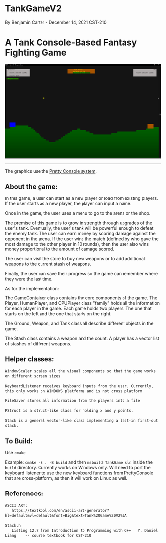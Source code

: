 # TankGameV2


By Benjamin Carter - December 14, 2021
CST-210

# A Tank Console-Based Fantasy Fighting Game

![Screenshot](screenshot.png)

---

The graphics use the [Pretty Console system](https://github.com/BenCarter44/PrettyConsole).

## About the game:

In this game, a user can start as a new player or load from existing players. If the user starts as a new player, the player can input a name. 

Once in the game, the user uses a menu to go to the arena or the shop. 

The premise of this game is to grow in strength through upgrades of the user's tank. Eventually, the user's tank will be powerful enough to defeat the enemy tank.
The user can earn money by scoring damage against the opponent in the arena. If the user wins the match (defined by who gave the most damage to the other player in 10 rounds), then the user also wins money proportional to the amount of damage scored.

The user can visit the store to buy new weapons or to add additional weapons to the current stash of weapons. 

Finally, the user can save their progress so the game can remember where they were the last time.


As for the implementation:

The GameContainer class contains the core components of the game. 
The Player, HumanPlayer, and CPUPlayer class "family" holds all the information for each player in the game. Each game holds two players. The one that starts on the left and the one that starts on the right.

The Ground, Weapon, and Tank class all describe different objects in the game.

The Stash class contains a weapon and the count. A player has a vector list of stashes of different weapons.


## Helper classes:

    WindowScaler scales all the visual components so that the game works on different screen sizes

	KeyboardListener receives keyboard inputs from the user. Currently, this only works on WINDOWS platforms and is not cross platform

	FileSaver stores all information from the players into a file

	PStruct is a struct-like class for holding x and y points.

	Stack is a general vector-like class implementing a last-in first-out stack. 

## To Build:

Use `cmake`

Example: `cmake -S . -B build` and then `msbuild TankGame.sln` inside the `build` directory.
Currently works on Windows only. 
Will need to port the keyboard listener to use the new keyboard functions from PrettyConsole that are cross-platform, as then it will work on Linux as well.


## References:

	ASCII ART:
	   https://textkool.com/en/ascii-art-generator?hl=default&vl=default&font=Big&text=Tank%20Game%20V2%0A

	Stack.h
	   Listing 12.7 from Introduction to Programming with C++   Y. Daniel Liang    -- course textbook for CST-210



